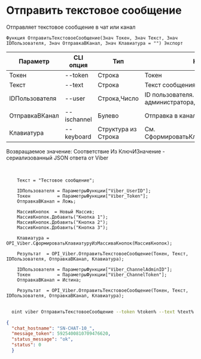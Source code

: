 ﻿---
sidebar_position: 1
---

# Отправить текстовое сообщение
 Отправляет текстовое сообщение в чат или канал



`Функция ОтправитьТекстовоеСообщение(Знач Токен, Знач Текст, Знач IDПользователя, Знач ОтправкаВКанал, Знач Клавиатура = "") Экспорт`

  | Параметр | CLI опция | Тип | Назначение |
  |-|-|-|-|
  | Токен | --token | Строка | Токен |
  | Текст | --text | Строка | Текст сообщения |
  | IDПользователя | --user | Строка,Число | ID пользователя. Для канала > администратора, для бота > получателя |
  | ОтправкаВКанал | --ischannel | Булево | Отправка в канал или в чат бота |
  | Клавиатура | --keyboard | Структура из Строка | См. СформироватьКлавиатуруИзМассиваКнопок |

  
  Возвращаемое значение:   Соответствие Из КлючИЗначение - сериализованный JSON ответа от Viber

<br/>




```bsl title="Пример кода"
    Текст = "Тестовое сообщение";

    IDПользователя = ПараметрыФункции["Viber_UserID"];
    Токен          = ПараметрыФункции["Viber_Token"];
    ОтправкаВКанал = Ложь;

    МассивКнопок  = Новый Массив;
    МассивКнопок.Добавить("Кнопка 1");
    МассивКнопок.Добавить("Кнопка 2");
    МассивКнопок.Добавить("Кнопка 3");

    Клавиатура = OPI_Viber.СформироватьКлавиатуруИзМассиваКнопок(МассивКнопок);

    Результат  = OPI_Viber.ОтправитьТекстовоеСообщение(Токен, Текст, IDПользователя, ОтправкаВКанал, Клавиатура);

    IDПользователя = ПараметрыФункции["Viber_ChannelAdminID"];
    Токен          = ПараметрыФункции["Viber_ChannelToken"];
    ОтправкаВКанал = Истина;

    Результат  = OPI_Viber.ОтправитьТекстовоеСообщение(Токен, Текст, IDПользователя, ОтправкаВКанал, Клавиатура);
```



```sh title="Пример команды CLI"
    
  oint viber ОтправитьТекстовоеСообщение --token %token% --text %text% --user "d3jxe1111111111jYGgZg" --ischannel %ischannel% --keyboard %keyboard%

```

```json title="Результат"
{
  "chat_hostname": "SN-CHAT-10_",
  "message_token": 5925400810709476620,
  "status_message": "ok",
  "status": 0
  }
```
